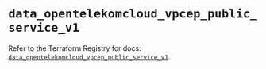 # `data_opentelekomcloud_vpcep_public_service_v1`

Refer to the Terraform Registry for docs: [`data_opentelekomcloud_vpcep_public_service_v1`](https://registry.terraform.io/providers/opentelekomcloud/opentelekomcloud/1.36.26/docs/data-sources/vpcep_public_service_v1).
